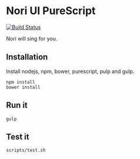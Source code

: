 # Nori UI PureScript

[![Build Status](https://travis-ci.org/shybyte/nori-server-purescript.svg?branch=master)](https://travis-ci.org/shybyte/nori-ui-purescript)

Nori will sing for you.

## Installation
Install nodejs, npm, bower, purescript, pulp and gulp.

    npm install
    bower install

## Run it
    gulp

## Test it
    scripts/test.sh